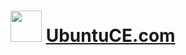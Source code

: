 <h1><img src="https://raw.githubusercontent.com/mhancoc7/ubuntuce.com/main/src/images/ubuntu-logo.png" height="50"/> <a href="https://ubuntuce.com">UbuntuCE.com</a></h1>